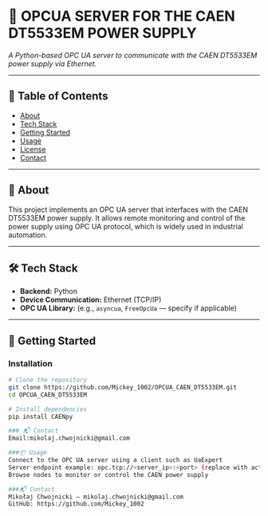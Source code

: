 # 📘 OPCUA SERVER FOR THE CAEN DT5533EM POWER SUPPLY

_A Python-based OPC UA server to communicate with the CAEN DT5533EM power supply via Ethernet._

---

## 🚀 Table of Contents

- [About](#about)
- [Tech Stack](#tech-stack)
- [Getting Started](#getting-started)
- [Usage](#usage)
- [License](#license)
- [Contact](#contact)

---

## 📖 About

This project implements an OPC UA server that interfaces with the CAEN DT5533EM power supply. It allows remote monitoring and control of the power supply using OPC UA protocol, which is widely used in industrial automation.

---

## 🛠 Tech Stack

- **Backend:** Python  
- **Device Communication:** Ethernet (TCP/IP)  
- **OPC UA Library:** (e.g., `asyncua`, `FreeOpcUa` — specify if applicable)

---

## 🧰 Getting Started

### Installation

```bash
# Clone the repository
git clone https://github.com/Mickey_1002/OPCUA_CAEN_DT5533EM.git
cd OPCUA_CAEN_DT5533EM

# Install dependencies
pip install CAENpy

### 📬 Contact
Email:mikolaj.chwojnicki@gmail.com

###📦 Usage
Connect to the OPC UA server using a client such as UaExpert
Server endpoint example: opc.tcp://<server_ip>:<port> (replace with actual IP and port)
Browse nodes to monitor or control the CAEN power supply

###📬 Contact
Mikołaj Chwojnicki — mikolaj.chwojnicki@gmail.com
GitHub: https://github.com/Mickey_1002
